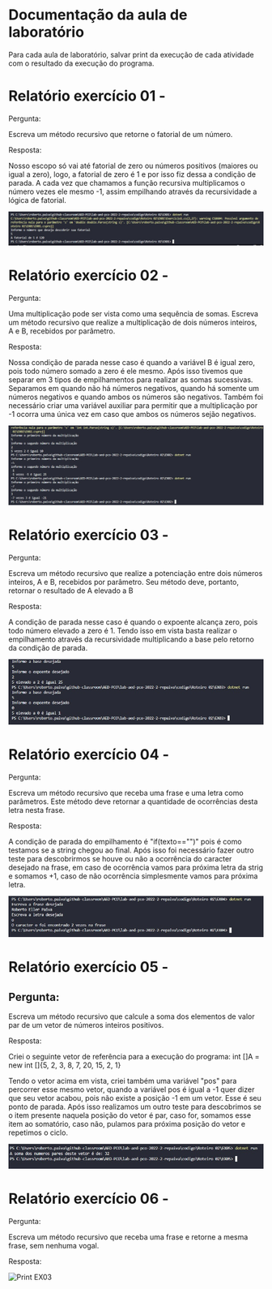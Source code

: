 # Documentação da aula de laboratório

Para cada aula de laboratório, salvar print da execução de cada atividade com o resultado da execução do programa.

# Relatório exercício 01 - 

Pergunta:

Escreva um método recursivo que retorne o fatorial de um número.

Resposta:

Nosso escopo só vai até fatorial de zero ou números positivos (maiores ou igual a zero), logo, a fatorial de zero é 1 e por isso fiz dessa a condição de parada. A cada vez que chamamos a função recursiva multiplicamos o número vezes ele mesmo -1, assim empilhando através da recursividade a lógica de fatorial.

![Print EX03](img/Ex01.jpeg)

# Relatório exercício 02 - 

Pergunta:

Uma multiplicação pode ser vista como uma sequência de somas. Escreva um método recursivo que realize a multiplicação de dois números inteiros, A e B, recebidos por parâmetro.

Resposta:

Nossa condição de parada nesse caso é quando a variável B é igual zero, pois todo número somado a zero é ele mesmo. Após isso tivemos que separar em 3 tipos de empilhamentos para realizar as somas sucessivas. Separamos em quando não há números negativos, quando há somente um números negativos e quando ambos os números são negativos. Também foi necessário criar uma variável auxiliar para permitir que a multiplicação por -1 ocorra uma única vez em caso que ambos os números sejão negativos.

![Print EX03](img/Ex02.jpeg)

# Relatório exercício 03 - 

Pergunta:

Escreva um método recursivo que realize a potenciação entre dois números inteiros, A e B, recebidos por parâmetro. Seu método deve, portanto, retornar o resultado de A elevado a B

Resposta:

A condição de parada nesse caso é quando o expoente alcança zero, pois todo número elevado a zero é 1. Tendo isso em vista basta realizar o empilhamento através da recursividade multiplicando a base pelo retorno da condição de parada. 

![Print EX03](img/Ex03.jpeg)

# Relatório exercício 04 - 

Pergunta:

Escreva um método recursivo que receba uma frase e uma letra como parâmetros. Este método deve retornar a quantidade de ocorrências desta letra nesta frase.

Resposta:

A condição de parada do empilhamento é "if(texto=="")" pois é como testamos se a string chegou ao final. Após isso foi necessário fazer outro teste para descobrirmos se houve ou não a ocorrência do caracter desejado na frase, em caso de ocorrência vamos para próxima letra da strig e somamos +1, caso de não ocorrência simplesmente vamos para próxima letra. 

![Print EX03](img/Ex04.jpeg)

# Relatório exercício 05 - 

## Pergunta:

Escreva um método recursivo que calcule a soma dos elementos de valor par de um vetor de números inteiros positivos.

Resposta:

Criei o seguinte vetor de referência para a execução do programa:
int []A = new int []{5, 2, 3, 8, 7, 20, 15, 2, 1}

Tendo o vetor acima em vista, criei também uma variável "pos" para percorrer esse mesmo vetor, quando a variável pos é igual a -1 quer dizer que seu vetor acabou, pois não existe a posição -1 em um vetor. Esse é seu ponto de parada.
Após isso realizamos um outro teste para descobrimos se o item presente naquela posição do vetor é par, caso for, somamos esse item ao somatório, caso não, pulamos para próxima posição do vetor e repetimos o ciclo.

![Print EX03](img/Ex05.jpeg)

# Relatório exercício 06 - 

Pergunta:

Escreva um método recursivo que receba uma frase e retorne a mesma frase, sem nenhuma vogal. 

Resposta:



![Print EX03](img/Ex06.jpeg)

